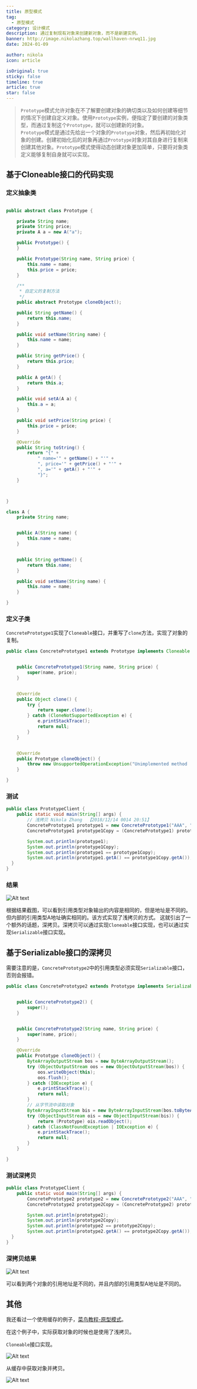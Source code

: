 ```yaml
---
title: 原型模式
tag:
  - 原型模式
category: 设计模式
description: 通过复制现有对象来创建新对象，而不是新建实例。
banner: http://image.nikolazhang.top/wallhaven-nrwq11.jpg
date: 2024-01-09

author: nikola
icon: article

isOriginal: true
sticky: false
timeline: true
article: true
star: false
---
```


> `Prototype`模式允许对象在不了解要创建对象的确切类以及如何创建等细节的情况下创建自定义对象。使用`Prototype`实例，便指定了要创建的对象类型，而通过复制这个`Prototype`，就可以创建新的对象。  
> `Prototype`模式是通过先给出一个对象的`Prototype`对象，然后再初始化对象的创建。创建初始化后的对象再通过`Prototype`对象对其自身进行复制来创建其他对象。`Prototype`模式使得动态创建对象更加简单，只要将对象类定义能够复制自身就可以实现。

## 基于Cloneable接口的代码实现

### 定义抽象类

```java

public abstract class Prototype {

    private String name;
    private String price;
    private A a = new A("a");

    public Prototype() {
    }

    public Prototype(String name, String price) {
        this.name = name;
        this.price = price;
    }

    /**
     * 自定义的复制方法
     */
    public abstract Prototype cloneObject();

    public String getName() {
        return this.name;
    }

    public void setName(String name) {
        this.name = name;
    }

    public String getPrice() {
        return this.price;
    }

    public A getA() {
        return this.a;
    }

    public void setA(A a) {
        this.a = a;
    }

    public void setPrice(String price) {
        this.price = price;
    }

    @Override
    public String toString() {
        return "{" +
            " name='" + getName() + "'" +
            ", price='" + getPrice() + "'" +
            ", a='" + getA() + "'" +
            "}";
    }



}

class A {
    private String name;


    public A(String name) {
        this.name = name;
    }


    public String getName() {
        return this.name;
    }

    public void setName(String name) {
        this.name = name;
    }

}

```

### 定义子类

`ConcretePrototype1`实现了`Cloneable`接口，并重写了`clone`方法，实现了对象的复制。

```java
public class ConcretePrototype1 extends Prototype implements Cloneable {


    public ConcretePrototype1(String name, String price) {
        super(name, price);
    }


    @Override
    public Object clone() {
        try {
            return super.clone();
        } catch (CloneNotSupportedException e) {
            e.printStackTrace();
            return null;
        }
    }


    @Override
    public Prototype cloneObject() {
        throw new UnsupportedOperationException("Unimplemented method 'clone'");
    }

}
```

### 测试

```java
public class PrototypeClient {
    public static void main(String[] args) {
        // 浅拷贝 Nikola Zhang  【2018/12/14 0014 20:51】
        ConcretePrototype1 prototype1 = new ConcretePrototype1("AAA", "1111");
        ConcretePrototype1 prototype1Copy = (ConcretePrototype1) prototype1.clone();

        System.out.println(prototype1);
        System.out.println(prototype1Copy);
        System.out.println(prototype1 == prototype1Copy);
        System.out.println(prototype1.getA() == prototype1Copy.getA());
  }
}


```

### 结果

![Alt text](images/image.png)

根据结果截图，可以看到引用类型对象输出的内容是相同的，但是地址是不同的。但内部的引用类型A地址确实相同的。该方式实现了浅拷贝的方式。
这就引出了一个额外的话题，深拷贝。深拷贝可以通过实现`Cloneable`接口实现，也可以通过实现`Serializable`接口实现。

## 基于Serializable接口的深拷贝

需要注意的是，`ConcretePrototype2`中的引用类型必须实现`Serializable`接口，否则会报错。

```java
public class ConcretePrototype2 extends Prototype implements Serializable {


    public ConcretePrototype2() {
        super();
    }


    public ConcretePrototype2(String name, String price) {
        super(name, price);
    }

    @Override
    public Prototype cloneObject() {
        ByteArrayOutputStream bos = new ByteArrayOutputStream();
        try (ObjectOutputStream oos = new ObjectOutputStream(bos)) {
            oos.writeObject(this);
            oos.flush();
        } catch (IOException e) {
            e.printStackTrace();
            return null;
        }
        // 从字节流中读取对象
        ByteArrayInputStream bis = new ByteArrayInputStream(bos.toByteArray());
        try (ObjectInputStream ois = new ObjectInputStream(bis)) {
            return (Prototype) ois.readObject();
        } catch (ClassNotFoundException | IOException e) {
            e.printStackTrace();
            return null;
        }
    }

}

```

### 测试深拷贝

```java
public class PrototypeClient {
    public static void main(String[] args) {
        ConcretePrototype2 prototype2 = new ConcretePrototype2("AAA", "1111");
        ConcretePrototype2 prototype2Copy = (ConcretePrototype2) prototype2.cloneObject();

        System.out.println(prototype2);
        System.out.println(prototype2Copy);
        System.out.println(prototype2 == prototype2Copy);
        System.out.println(prototype2.getA() == prototype2Copy.getA());
  }
}

```

### 深拷贝结果

![Alt text](images/image-1.png)

可以看到两个对象的引用地址是不同的，并且内部的引用类型A地址是不同的。

## 其他

我还看过一个使用缓存的例子，[菜鸟教程-原型模式](https://www.runoob.com/design-pattern/prototype-pattern.html)。

在这个例子中，实际获取对象的时候也是使用了浅拷贝。

`Cloneable`接口实现。

![Alt text](images/image-2.png)

从缓存中获取对象并拷贝。

![Alt text](images/image-3.png)
